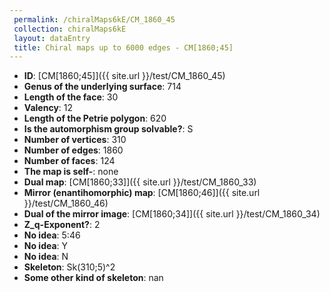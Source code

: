 ```yaml
--- 
 permalink: /chiralMaps6kE/CM_1860_45 
 collection: chiralMaps6kE
 layout: dataEntry
 title: Chiral maps up to 6000 edges - CM[1860;45]
---
```


- **ID**: [CM[1860;45]]({{ site.url }}/test/CM_1860_45)
- **Genus of the underlying surface**: 714
- **Length of the face**: 30
- **Valency**: 12
- **Length of the Petrie polygon**: 620
- **Is the automorphism group solvable?**: S
- **Number of vertices**: 310
- **Number of edges**: 1860
- **Number of faces**: 124
- **The map is self-**: none
- **Dual map**: [CM[1860;33]]({{ site.url }}/test/CM_1860_33)
- **Mirror (enantihomorphic) map**: [CM[1860;46]]({{ site.url }}/test/CM_1860_46)
- **Dual of the mirror image**: [CM[1860;34]]({{ site.url }}/test/CM_1860_34)
- **Z_q-Exponent?**: 2
- **No idea**:  5:46
- **No idea**: Y
- **No idea**: N
- **Skeleton**: Sk(310;5)^2
- **Some other kind of skeleton**: nan
